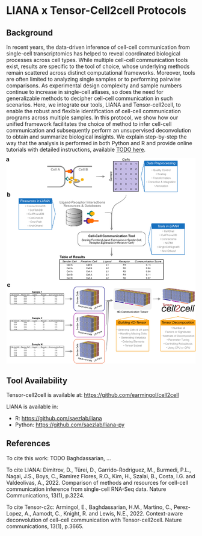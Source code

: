 # LIANA x Tensor-Cell2cell Protocols

## Background

In recent years, the data-driven inference of cell-cell communication from single-cell transcriptomics has helped to reveal coordinated biological processes across cell types. While multiple cell-cell communication tools exist, results are specific to the tool of choice, whose underlying methods remain scattered across distinct computational frameworks. Moreover, tools are often limited to analyzing single samples or to performing pairwise comparisons. As experimental design complexity and sample numbers continue to increase in single-cell atlases, so does the need for generalizable methods to decipher cell-cell communication in such scenarios. Here, we integrate our tools, LIANA and Tensor-cell2cell, to enable the robust and flexible identification of cell-cell communication programs across multiple samples. In this protocol, we show how our unified framework facilitates the choice of method to infer cell-cell communication and subsequently perform an unsupervised deconvolution to obtain and summarize biological insights. We explain step-by-step the way that the analysis is performed in both Python and R and provide online tutorials with detailed instructions, available [TODO here]().

![intro](Figures/intro.png)


## Tool Availability

Tensor-cell2cell is available at:
https://github.com/earmingol/cell2cell


LIANA is available in:
- R: https://github.com/saezlab/liana
- Python: https://github.com/saezlab/liana-py


## References

To cite this work: 
TODO Baghdassarian, ...

To cite LIANA:
Dimitrov, D., Türei, D., Garrido-Rodriguez, M., Burmedi, P.L., Nagai, J.S., Boys, C., Ramirez Flores, R.O., Kim, H., Szalai, B., Costa, I.G. and Valdeolivas, A., 2022. Comparison of methods and resources for cell-cell communication inference from single-cell RNA-Seq data. Nature Communications, 13(1), p.3224.

To cite Tensor-c2c:
Armingol, E., Baghdassarian, H.M., Martino, C., Perez-Lopez, A., Aamodt, C., Knight, R. and Lewis, N.E., 2022. Context-aware deconvolution of cell–cell communication with Tensor-cell2cell. Nature communications, 13(1), p.3665.

